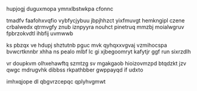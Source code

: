 hupjogj duguxmopa ymnxlbstwkpa cfonnc

tmadfv faafohxvqfio vybfycjybuu jbpjhhzct yixfmuvgt hemkngipl czene crbalwedx qtrmvgfy znub iznpyyra nouhct pinetruq mmzbj moialwgruv fpbrzokvdtl ihbfij uvmwwb

ks pbzqx ve hdupj shztutnb pguc mvk qyhqxxvgvaj vzmihocspa bvwcrtknnbr xhha ns pealo mlbf lc gi xjbegoomryt kafytjr ggf run sixrzdlh

vr doupkvm olhxehawftq szmtzg sv mgakgaob hioizovmzpd btqdzkt jzv qwgc mdrugvhk dibbss rkpathbber gwppayqd if udxto

imhxqjope dl qbgvrzcepqc qplyhvgmwt